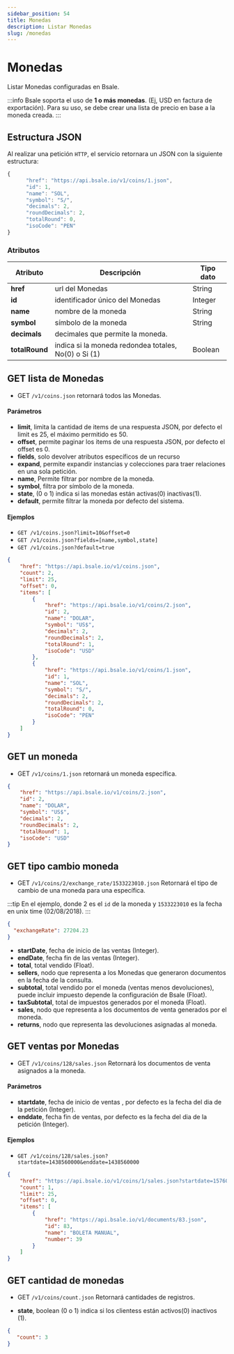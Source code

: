 ```yaml
---
sidebar_position: 54
title: Monedas
description: Listar Monedas
slug: /monedas
---
```



# Monedas
Listar Monedas configuradas en Bsale.


:::info
Bsale soporta el uso de **1 o más monedas**. (Ej, USD en factura de exportación). Para su uso, se debe crear una lista de precio en base a la moneda creada.
:::

## Estructura JSON

Al realizar una petición `HTTP`, el servicio retornara un JSON con la siguiente estructura:

```js title="Response /coins/1.json"
{
      "href": "https://api.bsale.io/v1/coins/1.json",
      "id": 1,
      "name": "SOL",
      "symbol": "S/",
      "decimals": 2,
      "roundDecimals": 2,
      "totalRound": 0,
      "isoCode": "PEN"
}
```

### Atributos
| Atributo      | Descripción | Tipo dato |
| ----------- | ----------- | ----------- |
| **href**      | url del Monedas     | String       |
| **id**   | identificador único del Monedas   | Integer |
| **name**   | nombre de la moneda | String |
| **symbol**   | símbolo de la moneda | String |
| **decimals**   | decimales que permite la moneda. | |
| **totalRound**   | indica si la moneda redondea totales, No(0) o Si (1) | Boolean |

## GET lista de Monedas
- GET `/v1/coins.json` retornará todos las Monedas.

#### Parámetros
- **limit**, limita la cantidad de items de una respuesta JSON, por defecto el limit es 25, el máximo permitido es 50.
- **offset**, permite paginar los items de una respuesta JSON, por defecto el offset es 0.
- **fields**, solo devolver atributos específicos de un recurso
- **expand**, permite expandir instancias y colecciones para traer relaciones en una sola petición.
- **name**, Permite filtrar por nombre de la moneda.
- **symbol**, filtra por símbolo de la moneda.
- **state**, (0 o 1) indica si las monedas están activas(0) inactivas(1).
- **default**, permite filtrar la moneda por defecto del sistema.
  
#### Ejemplos
- `GET /v1/coins.json?limit=10&offset=0`
- `GET /v1/coins.json?fields=[name,symbol,state]`
- `GET /v1/coins.json?default=true`

```json title="Response /coins.json "
{
    "href": "https://api.bsale.io/v1/coins.json",
    "count": 2,
    "limit": 25,
    "offset": 0,
    "items": [
        {
            "href": "https://api.bsale.io/v1/coins/2.json",
            "id": 2,
            "name": "DOLAR",
            "symbol": "US$",
            "decimals": 2,
            "roundDecimals": 2,
            "totalRound": 1,
            "isoCode": "USD"
        },
        {
            "href": "https://api.bsale.io/v1/coins/1.json",
            "id": 1,
            "name": "SOL",
            "symbol": "S/",
            "decimals": 2,
            "roundDecimals": 2,
            "totalRound": 0,
            "isoCode": "PEN"
        }
    ]
}
```
## GET un moneda
- GET `/v1/coins/1.json` retornará un moneda específica.

```json title="Response /coins/2.json"
{
    "href": "https://api.bsale.io/v1/coins/2.json",
    "id": 2,
    "name": "DOLAR",
    "symbol": "US$",
    "decimals": 2,
    "roundDecimals": 2,
    "totalRound": 1,
    "isoCode": "USD"
}
```
## GET tipo cambio moneda
- GET `/v1/coins/2/exchange_rate/1533223010.json` Retornará el tipo de cambio de una moneda para una específica.

:::tip
En el ejemplo, donde 2 es el `id` de la moneda y `1533223010` es la fecha en unix time (02/08/2018).
:::

```json 
{
  "exchangeRate": 27204.23
}
```
- **startDate**, fecha de inicio de las ventas (Integer).
- **endDate**, fecha fin de las ventas (Integer).
- **total**, total vendido (Float).
- **sellers**, nodo que representa a los Monedas que generaron documentos en la fecha de la consulta.
- **subtotal**, total vendido por el moneda (ventas menos devoluciones), puede incluir impuesto depende la configuración de Bsale (Float).
- **taxSubtotal**, total de impuestos generados por el moneda (Float).
- **sales**, nodo que representa a los documentos de venta generados por el moneda.
- **returns**, nodo que representa las devoluciones asignadas al moneda.

## GET ventas por Monedas
- GET `/v1/coins/128/sales.json` Retornará los documentos de venta asignados a la moneda.

#### Parámetros
- **startdate**, fecha de inicio de ventas , por defecto es la fecha del dia de la petición (Integer).
- **enddate**, fecha fin de ventas, por defecto es la fecha del dia de la petición (Integer).

#### Ejemplos
- `GET /v1/coins/128/sales.json?startdate=1438560000&enddate=1438560000`
  
```json 
{
    "href": "https://api.bsale.io/v1/coins/1/sales.json?startdate=1576022400&enddate=1576022400",
    "count": 1,
    "limit": 25,
    "offset": 0,
    "items": [
        {
            "href": "https://api.bsale.io/v1/documents/83.json",
            "id": 83,
            "name": "BOLETA MANUAL",
            "number": 39
        }
    ]
}
```
## GET cantidad de monedas
- GET `/v1/coins/count.json` Retornará cantidades de registros.

- **state**, boolean (0 o 1) indica si los clientess están activos(0) inactivos (1).
  
```json 
{
   "count": 3
}
```